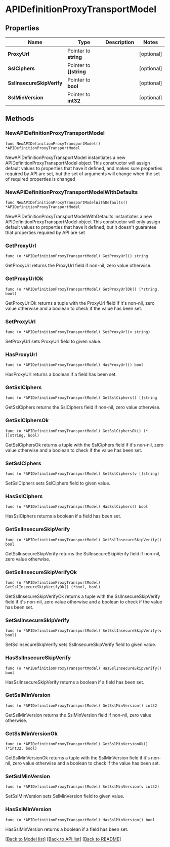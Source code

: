 # APIDefinitionProxyTransportModel

## Properties

Name | Type | Description | Notes
------------ | ------------- | ------------- | -------------
**ProxyUrl** | Pointer to **string** |  | [optional] 
**SslCiphers** | Pointer to **[]string** |  | [optional] 
**SslInsecureSkipVerify** | Pointer to **bool** |  | [optional] 
**SslMinVersion** | Pointer to **int32** |  | [optional] 

## Methods

### NewAPIDefinitionProxyTransportModel

`func NewAPIDefinitionProxyTransportModel() *APIDefinitionProxyTransportModel`

NewAPIDefinitionProxyTransportModel instantiates a new APIDefinitionProxyTransportModel object
This constructor will assign default values to properties that have it defined,
and makes sure properties required by API are set, but the set of arguments
will change when the set of required properties is changed

### NewAPIDefinitionProxyTransportModelWithDefaults

`func NewAPIDefinitionProxyTransportModelWithDefaults() *APIDefinitionProxyTransportModel`

NewAPIDefinitionProxyTransportModelWithDefaults instantiates a new APIDefinitionProxyTransportModel object
This constructor will only assign default values to properties that have it defined,
but it doesn't guarantee that properties required by API are set

### GetProxyUrl

`func (o *APIDefinitionProxyTransportModel) GetProxyUrl() string`

GetProxyUrl returns the ProxyUrl field if non-nil, zero value otherwise.

### GetProxyUrlOk

`func (o *APIDefinitionProxyTransportModel) GetProxyUrlOk() (*string, bool)`

GetProxyUrlOk returns a tuple with the ProxyUrl field if it's non-nil, zero value otherwise
and a boolean to check if the value has been set.

### SetProxyUrl

`func (o *APIDefinitionProxyTransportModel) SetProxyUrl(v string)`

SetProxyUrl sets ProxyUrl field to given value.

### HasProxyUrl

`func (o *APIDefinitionProxyTransportModel) HasProxyUrl() bool`

HasProxyUrl returns a boolean if a field has been set.

### GetSslCiphers

`func (o *APIDefinitionProxyTransportModel) GetSslCiphers() []string`

GetSslCiphers returns the SslCiphers field if non-nil, zero value otherwise.

### GetSslCiphersOk

`func (o *APIDefinitionProxyTransportModel) GetSslCiphersOk() (*[]string, bool)`

GetSslCiphersOk returns a tuple with the SslCiphers field if it's non-nil, zero value otherwise
and a boolean to check if the value has been set.

### SetSslCiphers

`func (o *APIDefinitionProxyTransportModel) SetSslCiphers(v []string)`

SetSslCiphers sets SslCiphers field to given value.

### HasSslCiphers

`func (o *APIDefinitionProxyTransportModel) HasSslCiphers() bool`

HasSslCiphers returns a boolean if a field has been set.

### GetSslInsecureSkipVerify

`func (o *APIDefinitionProxyTransportModel) GetSslInsecureSkipVerify() bool`

GetSslInsecureSkipVerify returns the SslInsecureSkipVerify field if non-nil, zero value otherwise.

### GetSslInsecureSkipVerifyOk

`func (o *APIDefinitionProxyTransportModel) GetSslInsecureSkipVerifyOk() (*bool, bool)`

GetSslInsecureSkipVerifyOk returns a tuple with the SslInsecureSkipVerify field if it's non-nil, zero value otherwise
and a boolean to check if the value has been set.

### SetSslInsecureSkipVerify

`func (o *APIDefinitionProxyTransportModel) SetSslInsecureSkipVerify(v bool)`

SetSslInsecureSkipVerify sets SslInsecureSkipVerify field to given value.

### HasSslInsecureSkipVerify

`func (o *APIDefinitionProxyTransportModel) HasSslInsecureSkipVerify() bool`

HasSslInsecureSkipVerify returns a boolean if a field has been set.

### GetSslMinVersion

`func (o *APIDefinitionProxyTransportModel) GetSslMinVersion() int32`

GetSslMinVersion returns the SslMinVersion field if non-nil, zero value otherwise.

### GetSslMinVersionOk

`func (o *APIDefinitionProxyTransportModel) GetSslMinVersionOk() (*int32, bool)`

GetSslMinVersionOk returns a tuple with the SslMinVersion field if it's non-nil, zero value otherwise
and a boolean to check if the value has been set.

### SetSslMinVersion

`func (o *APIDefinitionProxyTransportModel) SetSslMinVersion(v int32)`

SetSslMinVersion sets SslMinVersion field to given value.

### HasSslMinVersion

`func (o *APIDefinitionProxyTransportModel) HasSslMinVersion() bool`

HasSslMinVersion returns a boolean if a field has been set.


[[Back to Model list]](../README.md#documentation-for-models) [[Back to API list]](../README.md#documentation-for-api-endpoints) [[Back to README]](../README.md)


